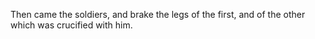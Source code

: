 Then came the soldiers, and brake the legs of the first, and of the other which was crucified with him.
